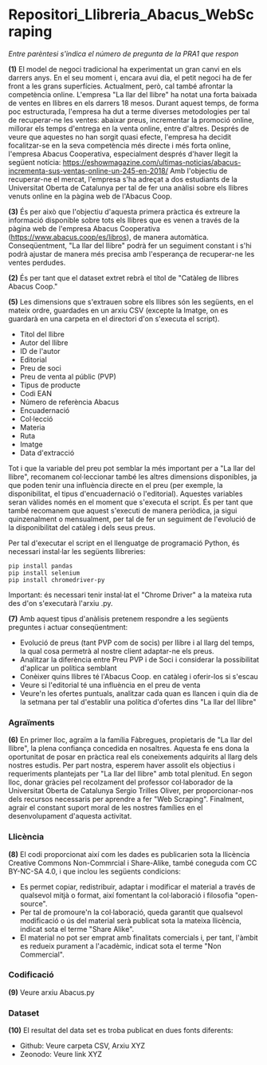 # Repositori_Llibreria_Abacus_WebScraping

*Entre parèntesi s'indica el número de pregunta de la PRA1 que respon*

**(1)** El model de negoci tradicional ha experimentat un gran canvi en els darrers anys. En el seu moment i, encara avui dia, el petit negoci ha de fer front a les grans superfícies. Actualment, però, cal també afrontar la competència online. 
L'empresa "La llar del llibre" ha notat una forta baixada de ventes en llibres en els darrers 18 mesos. Durant aquest temps, de forma poc estructurada, l'empresa ha dut a terme diverses metodologies per tal de recuperar-ne les ventes: abaixar preus, incrementar la promoció online, millorar els temps d'entrega en la venta online, entre d'altres. 
Després de veure que aquestes no han sorgit quasi efecte, l'empresa ha decidit focalitzar-se en la seva competència més directe i més forta online, l'empresa Abacus Cooperativa, especialment després d'haver llegit la següent notícia: https://eshowmagazine.com/ultimas-noticias/abacus-incrementa-sus-ventas-online-un-245-en-2018/
Amb l'objectiu de recuperar-ne el mercat, l'empresa s'ha adreçat a dos estudiants de la Universitat Oberta de Catalunya per tal de fer una anàlisi sobre els llibres venuts online en la pàgina web de l'Abacus Coop. 

**(3)** És per això que l'objectiu d'aquesta primera pràctica és extreure la informació disponible sobre tots els llibres que es venen a través de la pàgina web de l'empresa Abacus Cooperativa (https://www.abacus.coop/es/libros), de manera automàtica. Conseqüentment, "La llar del llibre" podrà fer un seguiment constant i s'hi podrà ajustar de manera més precisa amb l'esperança de recuperar-ne les ventes perdudes. 

**(2)** És per tant que el dataset extret rebrà el títol de "Catàleg de llibres Abacus Coop."

**(5)** Les dimensions que s'extrauen sobre els llibres són les següents, en el mateix ordre, guardades en un arxiu CSV (excepte la Imatge, on es guardarà en una carpeta en el directori d'on s'executa el script). 
- Títol del llibre
- Autor del llibre
- ID de l'autor
- Editorial
- Preu de soci
- Preu de venta al públic (PVP)
- Tipus de producte
- Codi EAN
- Número de referència Abacus
- Encuadernació
- Col·lecció
- Materia
- Ruta
- Imatge
- Data d'extracció

Tot i que la variable del preu pot semblar la més important per a "La llar del llibre", recomanem col·leccionar també les altres dimensions disponibles, ja que poden tenir una influència directe en el preu (per exemple, la disponibilitat, el tipus d'encuadernació o l'editorial). 
Aquestes variables seran vàlides només en el moment que s'executa el script. És per tant que també recomanem que aquest s'executi de manera periòdica, ja sigui quinzenalment o mensualment, per tal de fer un seguiment de l'evolució de la disponibilitat del catàleg i dels seus preus. 

Per tal d'executar el script en el llenguatge de programació Python, és necessari instal·lar les següents llibreries:

```
pip install pandas
pip install selenium
pip install chromedriver-py
```
Important: és necessari tenir instal·lat el "Chrome Driver" a la mateixa ruta des d'on s'executarà l'arxiu .py. 

**(7)** Amb aquest tipus d'anàlisis pretenem respondre a les següents preguntes i actuar conseqüentment:
- Evolució de preus (tant PVP com de socis) per llibre i al llarg del temps, la qual cosa permetrà al nostre client adaptar-ne els preus.
- Analitzar la diferència entre Preu PVP i de Soci i considerar la possibilitat d'aplicar un política semblant
- Conèixer quins llibres té l'Abacus Coop. en catàleg i oferir-los si s'escau
- Veure si l'editorial té una influència en el preu de venta
- Veure'n les ofertes puntuals, analitzar cada quan es llancen i quin dia de la setmana per tal d'establir una política d'ofertes dins "La llar del llibre"

### Agraïments
**(6)** En primer lloc, agraïm a la família Fàbregues, propietaris de "La llar del llibre", la plena confiança concedida en nosaltres. Aquesta fe ens dona la oportunitat de posar en pràctica real els coneixements adquirits al llarg dels nostres estudis. Per part nostra, esperem haver assolit els objectius i requeriments plantejats per "La llar del llibre" amb total plenitud. 
En segon lloc, donar gràcies pel recolzament del professor col·laborador de la Universitat Oberta de Catalunya Sergio Trilles Oliver, per proporcionar-nos dels recursos necessaris per aprendre a fer "Web Scraping". 
Finalment, agrair el constant suport moral de les nostres famílies en el desenvolupament d'aquesta activitat. 

### Llicència
**(8)** El codi proporcionat així com les dades es publicarien sota la llicència Creative Commons Non-Commrcial i Share-Alike, també coneguda com CC BY-NC-SA 4.0, i que inclou les següents condicions:
- Es permet copiar, redistribuir, adaptar i modificar el material a través de qualsevol mitjà o format, així fomentant la col·laboració i filosofia "open-source".
- Per tal de promoure'n la col·laboració, queda garantit que qualsevol modificació o ús del material serà publicat sota la mateixa llicència, indicat sota el terme "Share Alike". 
- El material no pot ser emprat amb finalitats comercials i, per tant, l'àmbit es redueix purament a l'acadèmic, indicat sota el terme "Non Commercial". 

### Codificació
**(9)** Veure arxiu Abacus.py

### Dataset
**(10)** El resultat del data set es troba publicat en dues fonts diferents:
- Github: Veure carpeta CSV, Arxiu XYZ
- Zeonodo: Veure link XYZ
